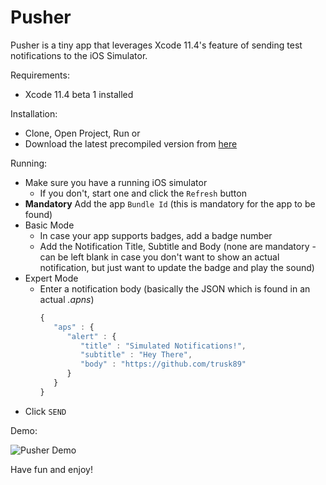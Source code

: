 # Pusher

Pusher is a tiny app that leverages Xcode 11.4's feature of sending test notifications to the iOS Simulator.

Requirements: 
* Xcode 11.4 beta 1 installed

Installation:
* Clone, Open Project, Run
or
* Download the latest precompiled version from [here](https://github.com/trusk89/Pusher/releases)

Running:
 * Make sure you have a running iOS simulator
	 * If you don't, start one and click the `Refresh` button
  * **Mandatory** Add the app `Bundle Id` (this is mandatory for the app to be found)
  * Basic Mode
	  * In case your app supports badges, add a badge number
	  * Add the Notification Title, Subtitle and Body (none are mandatory - can be left blank in case you don't want to show an actual notification, but just want to update the badge and play the sound)
* Expert Mode
	* Enter a notification body (basically the JSON which is found in an actual *.apns*)
		```javascript
		{
		   "aps" : {
		      "alert" : {
		         "title" : "Simulated Notifications!",
		         "subtitle" : "Hey There",
		         "body" : "https://github.com/trusk89"
		      }
		   }
		}
		``` 
 * Click `SEND` 


Demo:

![Pusher Demo](demo/demo.gif)

Have fun and enjoy!
